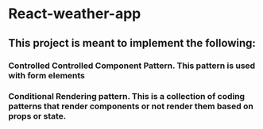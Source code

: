 # React-weather-app

## This project is meant to implement the following:

### Controlled Controlled Component Pattern. This pattern is used with form elements
### Conditional Rendering pattern. This is a collection of coding patterns that render components or not render them based on props or state.

